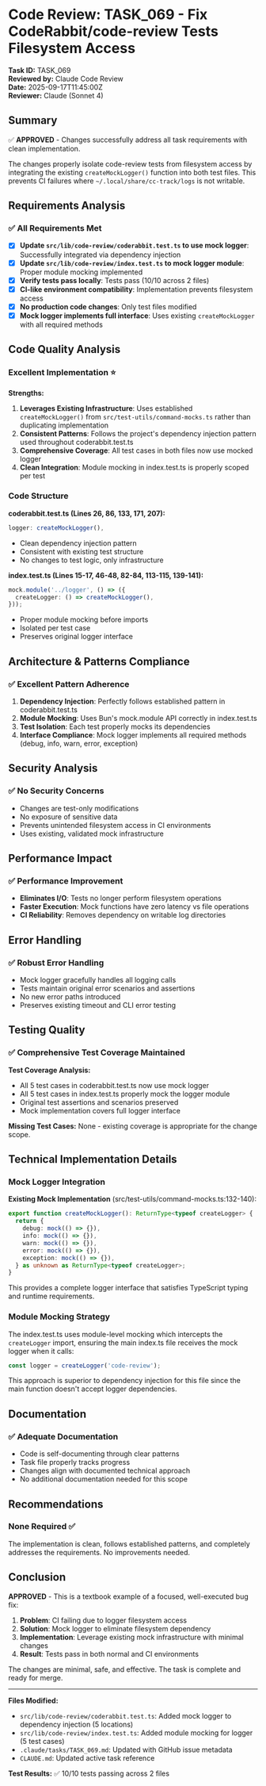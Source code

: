 # Code Review: TASK_069 - Fix CodeRabbit/code-review Tests Filesystem Access

**Task ID:** TASK_069  
**Reviewed by:** Claude Code Review  
**Date:** 2025-09-17T11:45:00Z  
**Reviewer:** Claude (Sonnet 4)

## Summary

✅ **APPROVED** - Changes successfully address all task requirements with clean implementation.

The changes properly isolate code-review tests from filesystem access by integrating the existing `createMockLogger()` function into both test files. This prevents CI failures where `~/.local/share/cc-track/logs` is not writable.

## Requirements Analysis

### ✅ All Requirements Met

- [x] **Update `src/lib/code-review/coderabbit.test.ts` to use mock logger**: Successfully integrated via dependency injection
- [x] **Update `src/lib/code-review/index.test.ts` to mock logger module**: Proper module mocking implemented
- [x] **Verify tests pass locally**: Tests pass (10/10 across 2 files)
- [x] **CI-like environment compatibility**: Implementation prevents filesystem access
- [x] **No production code changes**: Only test files modified
- [x] **Mock logger implements full interface**: Uses existing `createMockLogger` with all required methods

## Code Quality Analysis

### Excellent Implementation ⭐

**Strengths:**
1. **Leverages Existing Infrastructure**: Uses established `createMockLogger()` from `src/test-utils/command-mocks.ts` rather than duplicating implementation
2. **Consistent Patterns**: Follows the project's dependency injection pattern used throughout coderabbit.test.ts
3. **Comprehensive Coverage**: All test cases in both files now use mocked logger
4. **Clean Integration**: Module mocking in index.test.ts is properly scoped per test

### Code Structure

**coderabbit.test.ts (Lines 26, 86, 133, 171, 207):**
```typescript
logger: createMockLogger(),
```
- Clean dependency injection pattern
- Consistent with existing test structure
- No changes to test logic, only infrastructure

**index.test.ts (Lines 15-17, 46-48, 82-84, 113-115, 139-141):**
```typescript
mock.module('../logger', () => ({
  createLogger: () => createMockLogger(),
}));
```
- Proper module mocking before imports
- Isolated per test case
- Preserves original logger interface

## Architecture & Patterns Compliance

### ✅ Excellent Pattern Adherence

1. **Dependency Injection**: Perfectly follows established pattern in coderabbit.test.ts
2. **Module Mocking**: Uses Bun's mock.module API correctly in index.test.ts  
3. **Test Isolation**: Each test properly mocks its dependencies
4. **Interface Compliance**: Mock logger implements all required methods (debug, info, warn, error, exception)

## Security Analysis

### ✅ No Security Concerns

- Changes are test-only modifications
- No exposure of sensitive data
- Prevents unintended filesystem access in CI environments
- Uses existing, validated mock infrastructure

## Performance Impact

### ✅ Performance Improvement

- **Eliminates I/O**: Tests no longer perform filesystem operations
- **Faster Execution**: Mock functions have zero latency vs file operations
- **CI Reliability**: Removes dependency on writable log directories

## Error Handling

### ✅ Robust Error Handling

- Mock logger gracefully handles all logging calls
- Tests maintain original error scenarios and assertions
- No new error paths introduced
- Preserves existing timeout and CLI error testing

## Testing Quality

### ✅ Comprehensive Test Coverage Maintained

**Test Coverage Analysis:**
- All 5 test cases in coderabbit.test.ts now use mock logger
- All 5 test cases in index.test.ts properly mock the logger module
- Original test assertions and scenarios preserved
- Mock implementation covers full logger interface

**Missing Test Cases:** None - existing coverage is appropriate for the change scope.

## Technical Implementation Details

### Mock Logger Integration

**Existing Mock Implementation** (src/test-utils/command-mocks.ts:132-140):
```typescript
export function createMockLogger(): ReturnType<typeof createLogger> {
  return {
    debug: mock(() => {}),
    info: mock(() => {}),
    warn: mock(() => {}),
    error: mock(() => {}),
    exception: mock(() => {}),
  } as unknown as ReturnType<typeof createLogger>;
}
```

This provides a complete logger interface that satisfies TypeScript typing and runtime requirements.

### Module Mocking Strategy

The index.test.ts uses module-level mocking which intercepts the `createLogger` import, ensuring the main index.ts file receives the mock logger when it calls:
```typescript
const logger = createLogger('code-review');
```

This approach is superior to dependency injection for this file since the main function doesn't accept logger dependencies.

## Documentation

### ✅ Adequate Documentation

- Code is self-documenting through clear patterns
- Task file properly tracks progress
- Changes align with documented technical approach
- No additional documentation needed for this scope

## Recommendations

### None Required ✅

The implementation is clean, follows established patterns, and completely addresses the requirements. No improvements needed.

## Conclusion

**APPROVED** - This is a textbook example of a focused, well-executed bug fix:

1. **Problem**: CI failing due to logger filesystem access
2. **Solution**: Mock logger to eliminate filesystem dependency  
3. **Implementation**: Leverage existing mock infrastructure with minimal changes
4. **Result**: Tests pass in both normal and CI environments

The changes are minimal, safe, and effective. The task is complete and ready for merge.

---

**Files Modified:**
- `src/lib/code-review/coderabbit.test.ts`: Added mock logger to dependency injection (5 locations)
- `src/lib/code-review/index.test.ts`: Added module mocking for logger (5 test cases)
- `.claude/tasks/TASK_069.md`: Updated with GitHub issue metadata
- `CLAUDE.md`: Updated active task reference

**Test Results:** ✅ 10/10 tests passing across 2 files